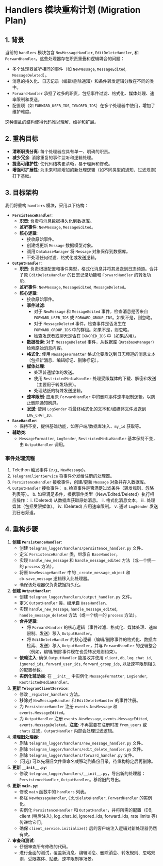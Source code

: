 # Handlers 模块重构计划 (Migration Plan)

## 1. 背景

当前的 `handlers` 模块包含 `NewMessageHandler`, `EditDeleteHandler`, 和 `ForwardHandler`。这些处理器存在职责重叠和逻辑耦合的问题：

-   多个处理器监听相同的事件（如 `NewMessage`, `MessageEdited`, `MessageDeleted`）。
-   消息的持久化、日志记录（编辑/删除通知）和条件转发逻辑分散在不同的类中。
-   `ForwardHandler` 承担了过多的职责，包括事件过滤、格式化、媒体处理、速率限制和发送。
-   配置项（如 `FORWARD_USER_IDS`, `IGNORED_IDS`）在多个处理器中使用，增加了维护难度。

这种混乱的结构使得代码难以理解、维护和扩展。

## 2. 重构目标

-   **清晰职责分离**: 每个处理器应具有单一、明确的职责。
-   **减少冗余**: 消除重复的事件监听和逻辑处理。
-   **提高可维护性**: 使代码结构更清晰，易于理解和修改。
-   **增强可扩展性**: 为未来可能增加的新处理逻辑（如不同类型的通知、过滤规则）打下基础。

## 3. 目标架构

我们将重构 `handlers` 模块，采用以下结构：

-   **`PersistenceHandler`**:
    -   **职责**: 负责将消息数据持久化到数据库。
    -   **监听事件**: `NewMessage`, `MessageEdited`。
    -   **核心逻辑**:
        -   接收原始事件。
        -   创建或更新 `Message` 数据模型对象。
        -   调用 `DatabaseManager` 将 `Message` 对象保存到数据库。
        -   不处理任何过滤、格式化或发送逻辑。
-   **`OutputHandler`**:
    -   **职责**: 负责根据配置和事件类型，格式化消息并将其发送到日志频道。合并了原 `EditDeleteHandler` 的日志记录功能和 `ForwardHandler` 的转发功能。
    -   **监听事件**: `NewMessage`, `MessageEdited`, `MessageDeleted`。
    -   **核心逻辑**:
        -   接收原始事件。
        -   **事件过滤**:
            -   对于 `NewMessage` 和 `MessageEdited` 事件，检查消息是否来自 `FORWARD_USER_IDS` 或 `FORWARD_GROUP_IDS`。如果不是，则忽略。
            -   对于 `MessageDeleted` 事件，检查事件是否发生在 `FORWARD_GROUP_IDS` 中的群组。如果不是，则忽略。
            -   检查发送者或聊天是否在 `IGNORED_IDS` 中（如果适用）。
        -   **数据检索**: 对于 `MessageDeleted` 事件，从数据库 (`DatabaseManager`) 检索原始消息内容。
        -   **格式化**: 使用 `MessageFormatter` 格式化要发送到日志频道的消息文本（包括新消息、编辑标记、删除标记）。
        -   **媒体处理**:
            -   处理普通媒体的发送。
            -   使用 `RestrictedMediaHandler` 处理受限媒体的下载、解密和发送（主要用于转发场景）。
            -   处理贴纸的特殊发送逻辑。
        -   **速率限制**: 应用原 `ForwardHandler` 中的删除事件速率限制逻辑，以防止删除通知刷屏。
        -   **发送**: 使用 `LogSender` 将最终格式化的文本和/或媒体文件发送到 `LOG_CHAT_ID`。
-   **`BaseHandler`**:
    -   保持不变，提供基础功能，如客户端/数据库注入、`my_id` 获取等。
-   **辅助类**:
    -   `MessageFormatter`, `LogSender`, `RestrictedMediaHandler` 基本保持不变，由 `OutputHandler` 调用。

### 事件处理流程

1.  Telethon 触发事件 (e.g., `NewMessage`)。
2.  `TelegramClientService` 将事件分发给注册的处理器。
3.  `PersistenceHandler` 接收事件，创建/更新 `Message` 对象并存入数据库。
4.  `OutputHandler` 接收事件：
    a.  检查事件是否满足过滤条件（转发规则、忽略列表等）。
    b.  如果满足条件，根据事件类型（New/Edited/Deleted）执行相应操作：
        i.  (Deleted) 从数据库获取原始消息。
        ii. 格式化消息文本。
        iii. 处理媒体（包括受限媒体）。
        iv. (Deleted) 应用速率限制。
        v.  通过 `LogSender` 发送到日志频道。

## 4. 重构步骤

1.  **创建 `PersistenceHandler`**:
    -   创建 `telegram_logger/handlers/persistence_handler.py` 文件。
    -   定义 `PersistenceHandler` 类，继承自 `BaseHandler`。
    -   实现 `handle_new_message` 和 `handle_message_edited` 方法（或一个统一的 `process` 方法）。
    -   将原 `NewMessageHandler` 中的 `_create_message_object` 和 `db.save_message` 逻辑移入此处理器。
    -   确保该处理器仅负责数据持久化。
2.  **创建 `OutputHandler`**:
    -   创建 `telegram_logger/handlers/output_handler.py` 文件。
    -   定义 `OutputHandler` 类，继承自 `BaseHandler`。
    -   实现 `handle_new_message`, `handle_message_edited`, `handle_message_deleted` 方法（或一个统一的 `process` 方法）。
    -   **合并逻辑**:
        -   将 `ForwardHandler` 的核心逻辑（事件过滤、格式化、媒体处理、速率限制、发送）移入 `OutputHandler`。
        -   将 `EditDeleteHandler` 的核心逻辑（编辑/删除事件的格式化、数据库检索、发送）移入 `OutputHandler`，并与 `ForwardHandler` 的逻辑整合（例如，编辑/删除事件现在也受转发规则约束）。
    -   **依赖注入**: 确保 `OutputHandler` 能接收并使用 `client`, `db`, `log_chat_id`, `ignored_ids`, `forward_user_ids`, `forward_group_ids`, 以及速率限制相关的配置参数。
    -   **实例化辅助类**: 在 `__init__` 中实例化 `MessageFormatter`, `LogSender`, `RestrictedMediaHandler`。
3.  **更新 `TelegramClientService`**:
    -   修改 `_register_handlers` 方法。
    -   移除对 `NewMessageHandler` 和 `EditDeleteHandler` 的事件注册。
    -   为 `PersistenceHandler` 注册 `events.NewMessage` 和 `events.MessageEdited`。
    -   为 `OutputHandler` 注册 `events.NewMessage`, `events.MessageEdited`, `events.MessageDeleted`。**注意**: 不再需要在注册时按 `from_users` 或 `chats` 过滤，`OutputHandler` 内部会处理过滤逻辑。
4.  **清理旧处理器**:
    -   删除 `telegram_logger/handlers/new_message_handler.py` 文件。
    -   删除 `telegram_logger/handlers/edit_delete_handler.py` 文件。
    -   删除 `telegram_logger/handlers/forward_handler.py` 文件。
    -   (可选) 可以先将旧文件重命名或移动到备份目录，待重构稳定后再删除。
5.  **更新 `__init__.py`**:
    -   修改 `telegram_logger/handlers/__init__.py`，导出新的处理器：`PersistenceHandler`, `OutputHandler`。移除旧的导出。
6.  **更新 `main.py`**:
    -   修改 `main` 函数中的 `handlers` 列表。
    -   移除 `NewMessageHandler`, `EditDeleteHandler`, `ForwardHandler` 的实例化。
    -   实例化 `PersistenceHandler` 和 `OutputHandler`，并将所需的配置（DB, client (稍后注入), log_chat_id, ignored_ids, forward_ids, rate limits 等）传递给它们。
    -   确保 `client_service.initialize()` 后的客户端注入逻辑对新处理器仍然有效。
7.  **审查和测试**:
    -   仔细审查所有修改的代码。
    -   进行全面的测试，覆盖新消息、编辑消息、删除消息、转发规则、忽略规则、受限媒体、贴纸、速率限制等场景。
